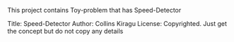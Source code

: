 This project contains Toy-problem that has Speed-Detector

Title: Speed-Detector
Author: Collins Kiragu
License: Copyrighted. Just get the concept but do not copy any details



